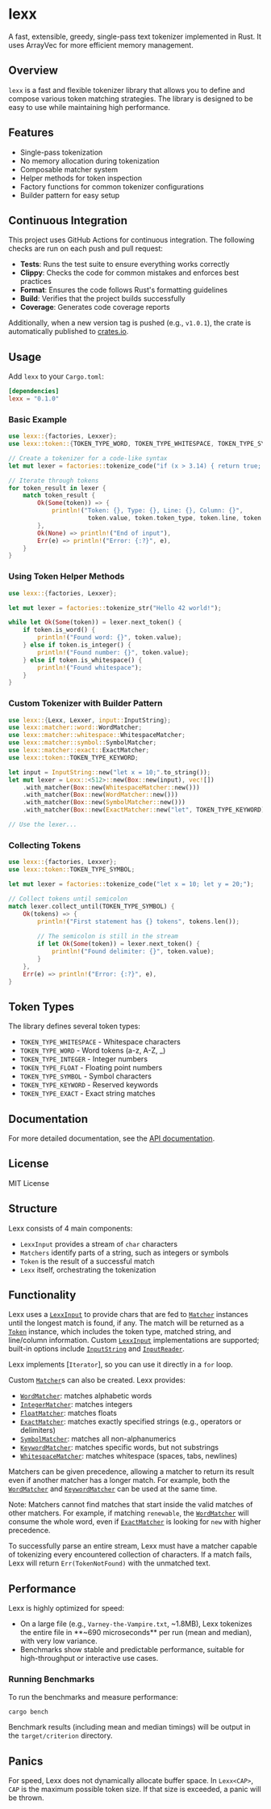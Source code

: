 # lexx

A fast, extensible, greedy, single-pass text tokenizer implemented in Rust. It uses ArrayVec for more efficient memory management.

## Overview

`lexx` is a fast and flexible tokenizer library that allows you to define and compose various token matching strategies. The library is designed to be easy to use while maintaining high performance.

## Features

- Single-pass tokenization
- No memory allocation during tokenization
- Composable matcher system
- Helper methods for token inspection
- Factory functions for common tokenizer configurations
- Builder pattern for easy setup

## Continuous Integration

This project uses GitHub Actions for continuous integration. The following checks are run on each push and pull request:

- **Tests**: Runs the test suite to ensure everything works correctly
- **Clippy**: Checks the code for common mistakes and enforces best practices
- **Format**: Ensures the code follows Rust's formatting guidelines
- **Build**: Verifies that the project builds successfully
- **Coverage**: Generates code coverage reports

Additionally, when a new version tag is pushed (e.g., `v1.0.1`), the crate is automatically published to [crates.io](https://crates.io).

## Usage

Add `lexx` to your `Cargo.toml`:

```toml
[dependencies]
lexx = "0.1.0"
```

### Basic Example

```rust
use lexx::{factories, Lexxer};
use lexx::token::{TOKEN_TYPE_WORD, TOKEN_TYPE_WHITESPACE, TOKEN_TYPE_SYMBOL};

// Create a tokenizer for a code-like syntax
let mut lexer = factories::tokenize_code("if (x > 3.14) { return true; }");

// Iterate through tokens
for token_result in lexer {
    match token_result {
        Ok(Some(token)) => {
            println!("Token: {}, Type: {}, Line: {}, Column: {}", 
                      token.value, token.token_type, token.line, token.column);
        },
        Ok(None) => println!("End of input"),
        Err(e) => println!("Error: {:?}", e),
    }
}
```

### Using Token Helper Methods

```rust
use lexx::{factories, Lexxer};

let mut lexer = factories::tokenize_str("Hello 42 world!");

while let Ok(Some(token)) = lexer.next_token() {
    if token.is_word() {
        println!("Found word: {}", token.value);
    } else if token.is_integer() {
        println!("Found number: {}", token.value);
    } else if token.is_whitespace() {
        println!("Found whitespace");
    }
}
```

### Custom Tokenizer with Builder Pattern

```rust
use lexx::{Lexx, Lexxer, input::InputString};
use lexx::matcher::word::WordMatcher;
use lexx::matcher::whitespace::WhitespaceMatcher;
use lexx::matcher::symbol::SymbolMatcher;
use lexx::matcher::exact::ExactMatcher;
use lexx::token::TOKEN_TYPE_KEYWORD;

let input = InputString::new("let x = 10;".to_string());
let mut lexer = Lexx::<512>::new(Box::new(input), vec![])
    .with_matcher(Box::new(WhitespaceMatcher::new()))
    .with_matcher(Box::new(WordMatcher::new()))
    .with_matcher(Box::new(SymbolMatcher::new()))
    .with_matcher(Box::new(ExactMatcher::new("let", TOKEN_TYPE_KEYWORD)));

// Use the lexer...
```

### Collecting Tokens

```rust
use lexx::{factories, Lexxer};
use lexx::token::TOKEN_TYPE_SYMBOL;

let mut lexer = factories::tokenize_code("let x = 10; let y = 20;");

// Collect tokens until semicolon
match lexer.collect_until(TOKEN_TYPE_SYMBOL) {
    Ok(tokens) => {
        println!("First statement has {} tokens", tokens.len());
        
        // The semicolon is still in the stream
        if let Ok(Some(token)) = lexer.next_token() {
            println!("Found delimiter: {}", token.value);
        }
    },
    Err(e) => println!("Error: {:?}", e),
}
```

## Token Types

The library defines several token types:
- `TOKEN_TYPE_WHITESPACE` - Whitespace characters
- `TOKEN_TYPE_WORD` - Word tokens (a-z, A-Z, _)
- `TOKEN_TYPE_INTEGER` - Integer numbers
- `TOKEN_TYPE_FLOAT` - Floating point numbers
- `TOKEN_TYPE_SYMBOL` - Symbol characters
- `TOKEN_TYPE_KEYWORD` - Reserved keywords
- `TOKEN_TYPE_EXACT` - Exact string matches

## Documentation

For more detailed documentation, see the [API documentation](https://docs.rs/lexx).

## License

MIT License

## Structure

Lexx consists of 4 main components:
* `LexxInput` provides a stream of `char` characters
* `Matchers` identify parts of a string, such as integers or symbols
* `Token` is the result of a successful match
* `Lexx` itself, orchestrating the tokenization

## Functionality

Lexx uses a [`LexxInput`](crate::input::LexxInput) to provide chars that are fed to
[`Matcher`](crate::matcher::Matcher) instances until the longest match is found, if any. The
match will be returned as a [`Token`](token::Token) instance, which includes the token type, matched string, and line/column information. Custom [`LexxInput`](crate::input::LexxInput) implementations are supported; built-in options include [`InputString`](crate::input::InputString) and [`InputReader`](crate::input::InputReader).

Lexx implements [`Iterator`], so you can use it directly in a `for` loop.

Custom [`Matcher`](crate::matcher::Matcher)s can also be created. Lexx provides:
- [`WordMatcher`](crate::matcher_word::WordMatcher): matches alphabetic words
- [`IntegerMatcher`](crate::matcher_integer::IntegerMatcher): matches integers
- [`FloatMatcher`](crate::matcher_float::FloatMatcher): matches floats
- [`ExactMatcher`](crate::matcher_exact::ExactMatcher): matches exactly specified strings (e.g., operators or delimiters)
- [`SymbolMatcher`](crate::matcher_symbol::SymbolMatcher): matches all non-alphanumerics
- [`KeywordMatcher`](crate::matcher_keyword::KeywordMatcher): matches specific words, but not substrings
- [`WhitespaceMatcher`](crate::matcher_whitespace::WhitespaceMatcher): matches whitespace (spaces, tabs, newlines)

Matchers can be given precedence, allowing a matcher to return its result even if another matcher has a longer match. For example, both the [`WordMatcher`](crate::matcher_word::WordMatcher) and [`KeywordMatcher`](crate::matcher_keyword::KeywordMatcher) can be used at the same time.

Note: Matchers cannot find matches that start inside the valid matches of other matchers. For example, if matching `renewable`, the [`WordMatcher`](crate::matcher_word::WordMatcher) will consume the whole word, even if [`ExactMatcher`](crate::matcher_exact::ExactMatcher) is looking for `new` with higher precedence.

To successfully parse an entire stream, Lexx must have a matcher capable of tokenizing every encountered collection of characters. If a match fails, Lexx will return `Err(TokenNotFound)` with the unmatched text.

## Performance

Lexx is highly optimized for speed:
- On a large file (e.g., `Varney-the-Vampire.txt`, ~1.8MB), Lexx tokenizes the entire file in **~690 microseconds** per run (mean and median), with very low variance.
- Benchmarks show stable and predictable performance, suitable for high-throughput or interactive use cases.

### Running Benchmarks

To run the benchmarks and measure performance:
```sh
cargo bench
```
Benchmark results (including mean and median timings) will be output in the `target/criterion` directory.

## Panics

For speed, Lexx does not dynamically allocate buffer space. In `Lexx<CAP>`, `CAP` is the maximum possible token size. If that size is exceeded, a panic will be thrown.
